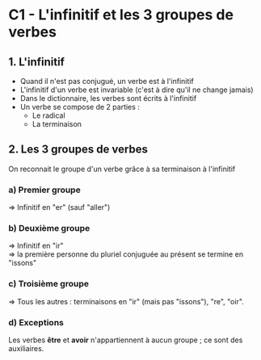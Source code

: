 # C1 - L'infinitif et les 3 groupes de verbes
## 1. L'infinitif

* Quand il n'est pas conjugué, un verbe est à l'infinitif
* L'infinitif d'un verbe est invariable (c'est à dire qu'il ne change jamais)
* Dans le dictionnaire, les verbes sont écrits à l'infinitif
* Un verbe se compose de 2 parties :
  * Le radical
  * La terminaison

## 2. Les 3 groupes de verbes

On reconnait le groupe d'un verbe grâce à sa terminaison à l'infinitif

### a) Premier groupe
=> Infinitif en "er" (sauf "aller")

### b) Deuxième groupe
=> Infinitif en "ir"  
=> la première personne du pluriel conjuguée au présent se termine en "issons"

### c) Troisième groupe
=> Tous les autres : terminaisons en "ir" (mais pas "issons"), "re", "oir".

### d) Exceptions
Les verbes **être** et **avoir** n'appartiennent à aucun groupe ; ce sont des auxiliaires.